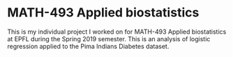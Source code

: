 # MATH-493 Applied biostatistics
This is my individual project I worked on for MATH-493 Applied biostatistics at EPFL during the Spring 2019 semester. This is an analysis of logistic regression applied to the Pima Indians Diabetes dataset.
